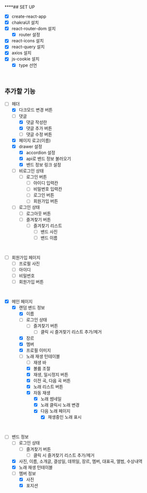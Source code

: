 \*\*\*\*## SET UP

- [x] create-react-app
- [x] chakraUI 설치
- [x] react-router-dom 설치
  - [x] router 설정
- [x] react-icons 설치
- [x] react-query 설치
- [x] axios 설치
- [x] js-cookie 설치
  - [x] type 선언

<br>

## 추가할 기능

- [ ] 헤더
  - [x] 다크모드 변경 버튼
  - [ ] 댓글
    - [x] 댓글 작성란
    - [x] 댓글 추가 버튼
    - [ ] 댓글 수정 버튼
  - [x] 페이지 로고(이름)
  - [x] drawer 설정
    - [x] accordion 설정
    - [x] api로 밴드 정보 불러오기
    - [x] 밴드 정보 링크 설정
  - [ ] 비로그인 상태
    - [ ] 로그인 버튼
      - [ ] 아이디 입력칸
      - [ ] 비밀번호 입력칸
      - [ ] 로그인 버튼
      - [ ] 회원가입 버튼
  - [ ] 로그인 상태
    - [ ] 로그아웃 버튼
    - [ ] 즐겨찾기 버튼
      - [ ] 즐겨찾기 리스트
        - [ ] 밴드 사진
        - [ ] 밴드 이름

<br>

- [ ] 회원가입 페이지
  - [ ] 프로필 사진
  - [ ] 아이디
  - [ ] 비밀번호
  - [ ] 회원가입 버튼

<br>

- [x] 메인 페이지
  - [x] 랜덤 밴드 정보
    - [x] 이름
    - [ ] 로그인 상태
      - [ ] 즐겨찾기 버튼
        - [ ] 클릭 시 즐겨찾기 리스트 추가/제거
    - [x] 장르
    - [x] 멤버
    - [x] 프로필 이미지
    - [ ] 노래 재생 턴테이블
      - [ ] 재생 바
      - [x] 볼륨 조절
      - [x] 재생, 일시정지 버튼
      - [x] 이전 곡, 다음 곡 버튼
      - [x] 노래 리스트 버튼
      - [x] 자동 재생
        - [x] 노래 썸네일
        - [x] 노래 클릭시 노래 변경
        - [x] 다음 노래 페이지
          - [x] 재생중인 노래 표시

<br>

- [ ] 밴드 정보
  - [ ] 로그인 상태
    - [ ] 즐겨찾기 버튼
      - [ ] 클릭 시 즐겨찾기 리스트 추가/제거
  - [x] 사진, 이름, 소개글, 결성일, 데뷔일, 장르, 멤버, 대표곡, 앨범, 수상내역
  - [x] 노래 재생 턴테이블
  - [ ] 멤버 정보
    - [x] 사진
    - [x] 포지션
